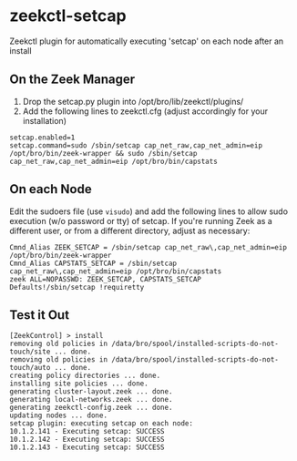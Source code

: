 # zeekctl-setcap
Zeekctl plugin for automatically executing 'setcap' on each node after an install

## On the Zeek Manager
1. Drop the setcap.py plugin into /opt/bro/lib/zeekctl/plugins/
2. Add the following lines to zeekctl.cfg (adjust accordingly for your installation)
```
setcap.enabled=1
setcap.command=sudo /sbin/setcap cap_net_raw,cap_net_admin=eip /opt/bro/bin/zeek-wrapper && sudo /sbin/setcap cap_net_raw,cap_net_admin=eip /opt/bro/bin/capstats
```
## On each Node
Edit the sudoers file (use `visudo`) and add the following lines to allow sudo execution (w/o password or tty) of setcap. If you're running Zeek as a different user, or from a different directory, adjust as necessary:

```
Cmnd_Alias ZEEK_SETCAP = /sbin/setcap cap_net_raw\,cap_net_admin=eip /opt/bro/bin/zeek-wrapper
Cmnd_Alias CAPSTATS_SETCAP = /sbin/setcap cap_net_raw\,cap_net_admin=eip /opt/bro/bin/capstats
zeek ALL=NOPASSWD: ZEEK_SETCAP, CAPSTATS_SETCAP
Defaults!/sbin/setcap !requiretty
```

## Test it Out
    [ZeekControl] > install
    removing old policies in /data/bro/spool/installed-scripts-do-not-touch/site ... done.
    removing old policies in /data/bro/spool/installed-scripts-do-not-touch/auto ... done.
    creating policy directories ... done.
    installing site policies ... done.
    generating cluster-layout.zeek ... done.
    generating local-networks.zeek ... done.
    generating zeekctl-config.zeek ... done.
    updating nodes ... done.
    setcap plugin: executing setcap on each node:
    10.1.2.141 - Executing setcap: SUCCESS
    10.1.2.142 - Executing setcap: SUCCESS
    10.1.2.143 - Executing setcap: SUCCESS
    
